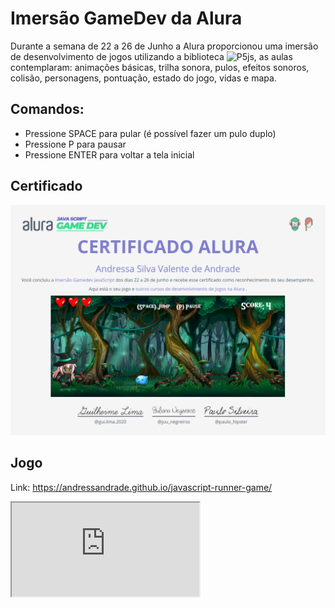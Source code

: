 # Imersão GameDev da Alura
Durante a semana de 22 a 26 de Junho a Alura proporcionou uma imersão de desenvolvimento de jogos utilizando a biblioteca ![P5js](https://p5js.org/), as aulas contemplaram: animações básicas, trilha sonora, pulos, efeitos sonoros, colisão, personagens, pontuação, estado do jogo, vidas e mapa.

## Comandos:
- Pressione SPACE para pular (é possível fazer um pulo duplo)
- Pressione P para pausar
- Pressione ENTER para voltar a tela inicial

## Certificado
![](assets/Screenshot_20200628_193137.png)


## Jogo
Link: https://andressandrade.github.io/javascript-runner-game/

<iframe src="https://editor.p5js.org/dsandrade66/embed/eAIYX2_VP"></iframe>
